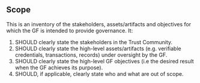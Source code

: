 ## Scope

This is an inventory of the stakeholders, assets/artifacts and objectives for which the GF is intended to provide governance. It:

1. SHOULD clearly state the stakeholders in the Trust Community.
1. SHOULD clearly state the high-level assets/artifacts (e.g. verifiable credentials, transactions, records) under oversight by the GF.
1. SHOULD clearly state the high-level GF objectives (i.e the desired result when the GF achieves its purpose).
1. SHOULD, if applicable, clearly state who and what are out of scope.
